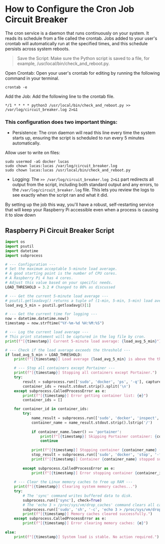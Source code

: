 # How to Configure the Cron Job Circuit Breaker
The cron service is a daemon that runs continuously on your system. It reads its schedule from a file called the crontab. Jobs added to your user's crontab will automatically run at the specified times, and this schedule persists across system reboots.

> Save the Script: Make sure the Python script is saved to a file, for example, /usr/local/bin/check_and_reboot.py.

Open Crontab: Open your user's crontab for editing by running the following command in your terminal.

```shell
crontab -e
```

Add the Job: Add the following line to the crontab file.

```shell
*/1 * * * * python3 /usr/local/bin/check_and_reboot.py >> /var/log/circuit_breaker.log 2>&1
```

### This configuration does two important things:

- Persistence: The cron daemon will read this line every time the system starts up, ensuring the script is scheduled to run every 5 minutes automatically.

Allow user to write on files:
```shell
sudo usermod -aG docker lucas
sudo chown lucas:lucas /var/log/circuit_breaker.log
sudo chown lucas:lucas /usr/local/bin/check_and_reboot.py
```

- Logging: The `>> /var/log/circuit_breaker.log 2>&1` part redirects all output from the script, including both standard output and any errors, to the `/var/log/circuit_breaker.log` file. This lets you review the logs to see exactly when the script ran and what it did.

By setting up the job this way, you'll have a robust, self-restarting service that will keep your Raspberry Pi accessible even when a process is causing it to slow down

## Raspberry Pi Circuit Breaker Script

```python
import os
import psutil
import datetime
import subprocess

# --- Configuration ---
# Set the maximum acceptable 5-minute load average.
# A good starting point is the number of CPU cores.
# A Raspberry Pi 4 has 4 cores.
# Adjust this value based on your specific needs.
LOAD_THRESHOLD = 3.2 # Changed to 80% as discussed

# --- Get the current 5-minute load average ---
# psutil.getloadavg() returns a tuple of (1-min, 5-min, 5-min) load averages.
load_avg_5_min = psutil.getloadavg()[1]

# --- Get the current time for logging ---
now = datetime.datetime.now()
timestamp = now.strftime("%Y-%m-%d %H:%M:%S")

# --- Log the current load average ---
# This print statement will be captured in the log file by cron.
print(f"[{timestamp}] Current 5-minute load average: {load_avg_5_min}")

# --- Check if the load average exceeds the threshold ---
if load_avg_5_min > LOAD_THRESHOLD:
    print(f"[{timestamp}] Load average {load_avg_5_min} is above the threshold {LOAD_THRESHOLD}.")

    # --- Stop all containers except Portainer ---
    print(f"[{timestamp}] Stopping all containers except Portainer.")
    try:
        result = subprocess.run(['sudo', 'docker', 'ps', '-q'], capture_output=True, text=True, check=True)
        container_ids = result.stdout.strip().split('\n')
    except subprocess.CalledProcessError as e:
        print(f"[{timestamp}] Error getting container list: {e}")
        container_ids = []

    for container_id in container_ids:
        try:
            name_result = subprocess.run(['sudo', 'docker', 'inspect', '--format', '{{.Name}}', container_id], capture_output=True, text=True, check=True)
            container_name = name_result.stdout.strip().lstrip('/')
            
            if container_name.lower() == 'portainer':
                print(f"[{timestamp}] Skipping Portainer container: {container_id}")
                continue
            
            print(f"[{timestamp}] Stopping container {container_name} ({container_id})...")
            stop_result = subprocess.run(['sudo', 'docker', 'stop', '-f', container_id], check=True)
            print(f"[{timestamp}] Container {container_name} stopped successfully.")
            
        except subprocess.CalledProcessError as e:
            print(f"[{timestamp}] Error stopping container {container_id}: {e}")
    
    # --- Clear the Linux memory caches to free up RAM ---
    print(f"[{timestamp}] Clearing system memory caches...")
    try:
        # The 'sync' command writes buffered data to disk.
        subprocess.run(['sync'], check=True)
        # The 'echo 3 > /proc/sys/vm/drop_caches' command clears all caches.
        subprocess.run(['sudo', 'sh', '-c', 'echo 3 > /proc/sys/vm/drop_caches'], check=True)
        print(f"[{timestamp}] Memory caches cleared successfully.")
    except subprocess.CalledProcessError as e:
        print(f"[{timestamp}] Error clearing memory caches: {e}")
    
else:
    print(f"[{timestamp}] System load is stable. No action required.")

```